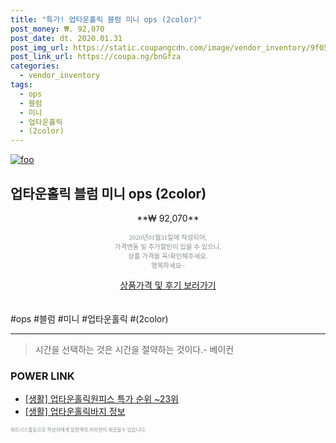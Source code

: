 ```yaml
--- 
title: "특가! 업타운홀릭 블럼 미니 ops (2color)" 
post_money: ₩. 92,070 
post_date: dt. 2020.01.31 
post_img_url: https://static.coupangcdn.com/image/vendor_inventory/9f05/77a69f3e18568a250b5790e0f349e17f875426f61702f073e748f415c995.jpg 
post_link_url: https://coupa.ng/bnGfza 
categories: 
  - vendor_inventory 
tags: 
  - ops 
  - 블럼 
  - 미니 
  - 업타운홀릭 
  - (2color) 
--- 
```

[![foo](https://static.coupangcdn.com/image/vendor_inventory/9f05/77a69f3e18568a250b5790e0f349e17f875426f61702f073e748f415c995.jpg)](https://coupa.ng/bnGfza) 

## 업타운홀릭 블럼 미니 ops (2color) 
<p style="text-align: center;">**₩ 92,070**</p> 
<p style="text-align: center;"><span style="color: #898c8f; font-family: Georgia,Times,serif; font-size: 0.75em;">2020년01월31일에 작성되어, <br>가격변동 및 추가할인이 있을 수 있으니,<br> 상품 가격을 꼭!확인해주세요.<br>행복하세요~</span> 
</p>	 
<div markdown="0" style="text-align: center;"><a href="https://coupa.ng/bnGfza" class="btn btn--success">상품가격 및 후기 보러가기</a></div> 
<br><br> 
  #ops #블럼 #미니 #업타운홀릭 #(2color) 
<hr> 

> 시간을 선택하는 것은 시간을 절약하는 것이다.- 베이컨 


### POWER LINK

* <a href="https://blog.naver.com/sakai111/221790901324" target="_blank"> [생활] 업타운홀릭원피스 특가 순위 ~23위</a>
* <a href="https://blog.naver.com/santokki14/221775157571" target="_blank"> [생활] 업타운홀릭바지 정보 </a>

<span style="color: #898c8f; font-family: Georgia,Times,serif; font-size: 0.55em;">파트너스활동으로 작성자에게 일정액의 커미션이 제공될수 있습니다.</span> 
